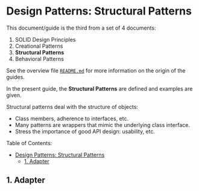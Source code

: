 # Design Patterns: Structural Patterns

This document/guide is the third from a set of 4 documents:

1. SOLID Design Principles
2. Creational Patterns
3. **Structural Patterns**
4. Behavioral Patterns

See the overview file [`README.md`](README.md) for more information on the origin of the guides.

In the present guide, the **Structural Patterns** are defined and examples are given.

Structural patterns deal with the structure of objects:

- Class members, adherence to interfaces, etc.
- Many patterns are wrappers that mimic the underlying class interface.
- Stress the importance of good API design: usability, etc.

Table of Contents:

- [Design Patterns: Structural Patterns](#design-patterns-structural-patterns)
  - [1. Adapter](#1-adapter)

## 1. Adapter